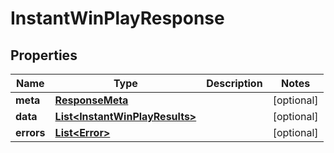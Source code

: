 

# InstantWinPlayResponse


## Properties

Name | Type | Description | Notes
------------ | ------------- | ------------- | -------------
**meta** | [**ResponseMeta**](ResponseMeta.md) |  |  [optional]
**data** | [**List&lt;InstantWinPlayResults&gt;**](InstantWinPlayResults.md) |  |  [optional]
**errors** | [**List&lt;Error&gt;**](Error.md) |  |  [optional]



